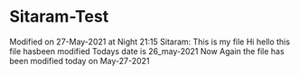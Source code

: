 # Sitaram-Test
Modified on 27-May-2021 at Night 21:15
Sitaram: This is my file
Hi hello this file hasbeen modified
Todays date is 26_may-2021
Now Again the file has been modified today on May-27-2021
